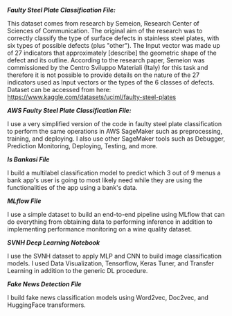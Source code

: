 _**Faulty Steel Plate Classification File:**_

This dataset comes from research by Semeion, Research Center of Sciences of Communication. The original aim of the research was to correctly classify the type of surface defects in stainless steel plates, with six types of possible defects (plus "other"). The Input vector was made up of 27 indicators that approximately [describe] the geometric shape of the defect and its outline. According to the research paper, Semeion was commissioned by the Centro Sviluppo Materiali (Italy) for this task and therefore it is not possible to provide details on the nature of the 27 indicators used as Input vectors or the types of the 6 classes of defects.
Dataset can be accessed from here: https://www.kaggle.com/datasets/uciml/faulty-steel-plates

_**AWS Faulty Steel Plate Classification File:**_

I use a very simplified version of the code in faulty steel plate classification to perform the same operations in AWS SageMaker such as preprocessing, training, and deploying. I also use other SageMaker tools such as Debugger, Prediction Monitoring, Deploying, Testing, and more.

_**Is Bankasi File**_

I build a multilabel classification model to predict which 3 out of 9 menus a bank app's user is going to most likely need while they are using the functionalities of the app using a bank's data.

_**MLflow File**_

I use a simple dataset to build an end-to-end pipeline using MLflow that can do everything from obtaining data to performing inference in addition to implementing performance monitoring on a wine quality dataset.

_**SVNH Deep Learning Notebook**_

I use the SVNH dataset to apply MLP and CNN to build image classification models. I used Data Visualization, Tensorflow, Keras Tuner, and Transfer Learning in addition to the generic DL procedure.

_**Fake News Detection File**_

I build fake news classification models using Word2vec, Doc2vec, and HuggingFace transformers.
